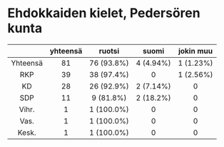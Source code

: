 # Ehdokkaiden kielet, Pedersören kunta

| |yhteensä|ruotsi|suomi|jokin muu|
|:---:|:---:|:---:|:---:|:---:|
|Yhteensä|81|76 (93.8%)|4 (4.94%)|1 (1.23%)|
|RKP|39|38 (97.4%)|0|1 (2.56%)|
|KD|28|26 (92.9%)|2 (7.14%)|0|
|SDP|11|9 (81.8%)|2 (18.2%)|0|
|Vihr.|1|1 (100.0%)|0|0|
|Vas.|1|1 (100.0%)|0|0|
|Kesk.|1|1 (100.0%)|0|0|

